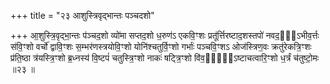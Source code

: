+++
title = "२३ आशुस्त्रिवृद्भान्तः पञ्चदशो"

+++
आ॒शुस्त्रि॒वृद्भा॒न्तः प॑ञ्चद॒शो व्यो॑मा सप्तद॒शो ध॒रुण॑ऽ एकवि॒ꣳशः प्रतू॑र्त्तिरष्टाद॒शस्तपो॑ नवद॒शो᳖ऽभीव॒र्त्तः स॑वि॒ꣳशो वर्चो॑ द्वावि॒ꣳशः स॒म्भर॑णस्त्रयोवि॒ꣳशो योनि॑श्चतुर्वि॒ꣳशो गर्भाः॑ पञ्चवि॒ꣳशऽ ओज॑स्त्रिण॒वः क्रतु॑रेकत्रि॒ꣳशः प्र॑ति॒ष्ठा त्र॑यस्त्रि॒ꣳशो ब्र॒ध्नस्य॑ वि॒ष्टपं॑ चतुस्त्रि॒ꣳशो नाकः॑ षट्त्रि॒ꣳशो वि॑व॒र्तो᳖ऽष्टाचत्वारि॒ꣳशो ध॒र्त्रं च॑तुष्टो॒मः ॥२३ ॥